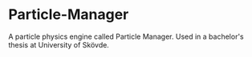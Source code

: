 # Particle-Manager
A particle physics engine called Particle Manager. Used in a bachelor's thesis at University of Skövde.
